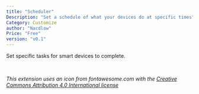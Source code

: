 ```yaml
---
title: "Scheduler"
Description: "Set a schedule of what your devices do at specific times"
Category: Customize
author: "Nacdlow"
Price: "Free"
version: "v0.1"
---
```


Set specific tasks for smart devices to complete.

<br>

*This extension uses an icon from fontawesome.com with the [Creative Commons Attribution 4.0 International license](https://fontawesome.com/license)*


<br>
<br>